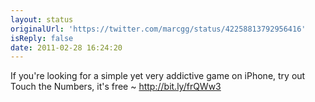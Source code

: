 ```yaml
---
layout: status
originalUrl: 'https://twitter.com/marcgg/status/42258813792956416'
isReply: false
date: 2011-02-28 16:24:20
---
```


If you're looking for a simple yet very addictive game on iPhone, try out Touch the Numbers, it's free ~ http://bit.ly/frQWw3
